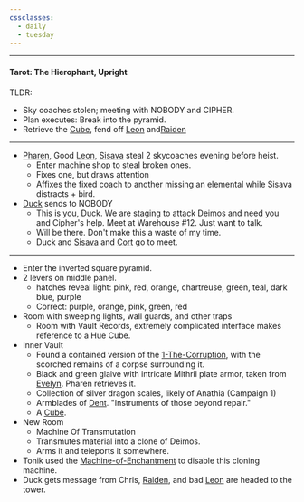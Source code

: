 ```yaml
---
cssclasses:
  - daily
  - tuesday
---
```

***
#### Tarot: The Hierophant, Upright

TLDR: 
* Sky coaches stolen; meeting with NOBODY and CIPHER.
* Plan executes: Break into the pyramid.
* Retrieve the [Cube](../../Elements-of-the-Prophecy/7-The-Cube.md), fend off [Leon](../../Characters/Leon.md) and[Raiden](../../Characters/Raiden.md)
***
- [Pharen](../../Characters/-Player/Pharen.md), Good [Leon](../../Characters/Leon.md), [Sisava](../../Characters/-Player/Sisava.md) steal 2 skycoaches evening before heist.
	- Enter machine shop to steal broken ones.
	- Fixes one, but draws attention
	- Affixes the fixed coach to another missing an elemental while Sisava distracts + bird.
- [Duck](../../Characters/-Player/Duck.md) sends to NOBODY
	- This is you, Duck. We are staging to attack Deimos and need you and Cipher's help. Meet at Warehouse #12. Just want to talk. 
	- Will be there. Don't make this a waste of my time.
	- Duck and [Sisava](../../Characters/-Player/Sisava.md) and [Cort](../../Characters/-Player/Cort.md) go to meet.
***
- Enter the inverted square pyramid.
- 2 levers on middle panel.
	- hatches reveal light: pink, red, orange, chartreuse, green, teal, dark blue, purple
	- Correct: purple, orange, pink, green, red
- Room with sweeping lights, wall guards, and other traps
	- Room with Vault Records, extremely complicated interface makes reference to a Hue Cube.
- Inner Vault
	- Found a contained version of the [1-The-Corruption](../../Elements-of-the-Prophecy/1-The-Corruption.md), with the scorched remains of a corpse surrounding it. 
	- Black and green glaive with intricate Mithril plate armor, taken from [Evelyn](../../../-Sacrosanct/Characters/Evelyn.md). Pharen retrieves it.
	- Collection of silver dragon scales, likely of Anathia (Campaign 1)
	- Armblades of [Dent](../../../-Sacrosanct/Characters/Dent.md). "Instruments of those beyond repair."
	- A [Cube](../../Elements-of-the-Prophecy/7-The-Cube.md).
- New Room
	- Machine Of Transmutation
	- Transmutes material into a clone of Deimos.
	- Arms it and teleports it somewhere.
- Tonik used the [Machine-of-Enchantment](../../../-Sacrosanct/Machine-of-Enchantment.md) to disable this cloning machine.
- Duck gets message from Chris, [Raiden](../../Characters/Raiden.md), and bad [Leon](../../Characters/Leon.md) are headed to the tower.